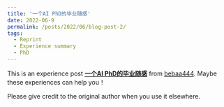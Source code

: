 ```yaml
---
title: '一个AI PhD的毕业随感'
date: 2022-06-9
permalink: /posts/2022/06/blog-post-2/
tags:
  - Reprint
  - Experience summary
  - PhD
---
```


This is an experience post [**一个AI PhD的毕业随感**](https://zhuanlan.zhihu.com/p/122148241) from [bebaa444](https://www.zhihu.com/people/bebaa444). Maybe these experiences can help you！


Please give credit to the original author when you use it elsewhere.
